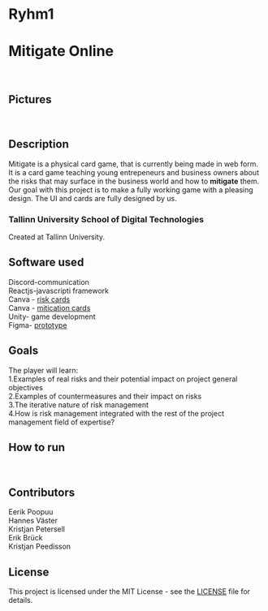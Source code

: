 # Ryhm1
<h1>Mitigate Online</h1>

<br>
<h2>Pictures</h2>

<br>
<h2>Description</h2>
Mitigate is a physical card game, that is currently being made in web form. It is a card game teaching young entrepeneurs and business owners
about the risks that may surface in the business world and how to <strong>mitigate</strong> them. Our goal with this project is to make a fully working game with a pleasing design. 
The UI and cards are fully designed by us.
<h3>Tallinn University School of Digital Technologies</h3>
Created at Tallinn University.

<h2>Software used</h2>
Discord-communication <br>
Reactjs-javascripti framework<br>
Canva - <a href="https://www.canva.com/design/DAGHzrgkmQU/S8lpU7WQIY3Jz9kPI5O-QQ/edit">risk cards</a> <br>
Canva - <a href="https://www.canva.com/design/DAGH0KPXCLM/hpNL3x3yqOB3j4lMMSY3SQ/edit"> mitication cards</a><br>
Unity- game development  <br>
Figma- <a href="https://www.figma.com/design/uwN3eKdVG1K18j0c0wdXE6/Mitigate?node-id=0-1&t=dCoVEEmwbBbSax01-0">prototype</a>

<h2> Goals</h2>
The player will learn: <br>
1.Examples of real risks and their potential impact on project general objectives <br>
2.Examples of countermeasures and their impact on risks<br>
3.The iterative nature of risk management<br>
4.How is risk management integrated with the rest of the project management field of expertise?

<h2>How to run</h2>
<ol>
</ol>

<br>
<h2>Contributors</h2>
Eerik Poopuu
<br>
Hannes Väster
<br>
Kristjan Petersell
<br>
Erik Brück
<br>
Kristjan Peedisson

## License

This project is licensed under the MIT License - see the [LICENSE](LICENSE) file for details.

